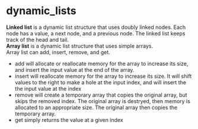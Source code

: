 # dynamic_lists

**Linked list** is a dynamic list structure that uses doubly linked nodes. Each node has a value, a next node, and a previous node. The linked list keeps track of the head and tail.\
**Array list** is a dynamic list structure that uses simple arrays.\
Array list can add, insert, remove, and get.
- add will allocate or reallocate memory for the array to increase its size, and insert the input value at the end of the array.
- insert will reallocate memory for the array to increase its size. It will shift values to the right to make a hole at the input index, and will insert the the input value at the index
- remove will create a temporary array that copies the original array, but skips the removed index. The original array is destryed, then memory is allocated to an appropriate size. The original array then copies the temporary array.
- get simply returns the value at a given index
